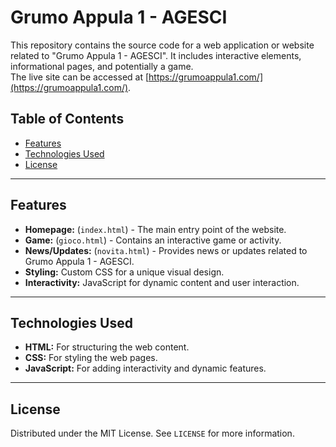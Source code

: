 # Grumo Appula 1 - AGESCI

This repository contains the source code for a web application or website related to "Grumo Appula 1 - AGESCI". It includes interactive elements, informational pages, and potentially a game.  
The live site can be accessed at [https://grumoappula1.com/](https://grumoappula1.com/).

## Table of Contents

- [Features](#features)
- [Technologies Used](#technologies-used)
- [License](#license)

---

## Features

* **Homepage:** (`index.html`) - The main entry point of the website.
* **Game:** (`gioco.html`) - Contains an interactive game or activity.
* **News/Updates:** (`novita.html`) - Provides news or updates related to Grumo Appula 1 - AGESCI.
* **Styling:** Custom CSS for a unique visual design.
* **Interactivity:** JavaScript for dynamic content and user interaction.

---

## Technologies Used

* **HTML:** For structuring the web content.
* **CSS:** For styling the web pages.
* **JavaScript:** For adding interactivity and dynamic features.

---

## License

Distributed under the MIT License. See `LICENSE` for more information.
